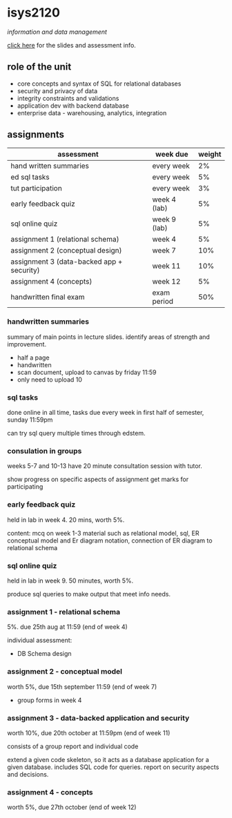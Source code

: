 # isys2120

_information and data management_

[click here](https://canvas.sydney.edu.au/courses/59329/files/38487644?module_item_id=2450115) for the slides and assessment info.

## role of the unit

- core concepts and syntax of SQL for relational databases
- security and privacy of data
- integrity constraints and validations
- application dev with backend database
- enterprise data - warehousing, analytics, integration

## assignments

| assessment                                | week due     | weight |
| ----------------------------------------- | ------------ | ------ |
| hand written summaries                    | every week   | 2%     |
| ed sql tasks                              | every week   | 5%     |
| tut participation                         | every week   | 3%     |
| early feedback quiz                       | week 4 (lab) | 5%     |
| sql online quiz                           | week 9 (lab) | 5%     |
| assignment 1 (relational schema)          | week 4       | 5%     |
| assignment 2 (conceptual design)          | week 7       | 10%    |
| assignment 3 (data-backed app + security) | week 11      | 10%    |
| assignment 4 (concepts)                   | week 12      | 5%     |
| handwritten final exam                    | exam period  | 50%    |

### handwritten summaries

summary of main points in lecture slides. identify areas of strength and improvement.

- half a page
- handwritten
- scan document, upload to canvas by friday 11:59
- only need to upload 10

### sql tasks

done online in all time, tasks due every week in first half of semester, sunday 11:59pm

can try sql query multiple times through edstem.

### consulation in groups

weeks 5-7 and 10-13 have 20 minute consultation session with tutor.

show progress on specific aspects of assignment
get marks for participating

### early feedback quiz

held in lab in week 4. 20 mins, worth 5%.

content: mcq on week 1-3 material such as relational model, sql, ER conceptual model and Er diagram notation, connection of ER diagram to relational schema

### sql online quiz

held in lab in week 9. 50 minutes, worth 5%.

produce sql queries to make output that meet info needs.

### assignment 1 - relational schema

5%. due 25th aug at 11:59 (end of week 4)

individual assessment:

- DB Schema design

### assignment 2 - conceptual model

worth 5%, due 15th september 11:59 (end of week 7)

- group forms in week 4

### assignment 3 - data-backed application and security

worth 10%, due 20th october at 11:59pm (end of week 11)

consists of a group report and individual code

extend a given code skeleton, so it acts as a database application for a given database. includes SQL code for queries. report on security aspects and decisions.

### assignment 4 - concepts

worth 5%, due 27th october (end of week 12)
